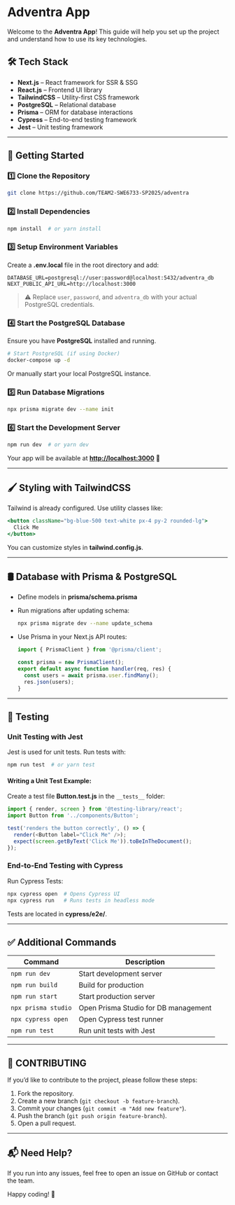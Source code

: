 # Adventra App

Welcome to the **Adventra App**! This guide will help you set up the project and understand how to use its key technologies.

## 🛠 Tech Stack

- **Next.js** – React framework for SSR & SSG
- **React.js** – Frontend UI library
- **TailwindCSS** – Utility-first CSS framework
- **PostgreSQL** – Relational database
- **Prisma** – ORM for database interactions
- **Cypress** – End-to-end testing framework
- **Jest** – Unit testing framework

---

## 🚀 Getting Started

### 1️⃣ Clone the Repository

```sh
git clone https://github.com/TEAM2-SWE6733-SP2025/adventra
```

### 2️⃣ Install Dependencies

```sh
npm install  # or yarn install
```

### 3️⃣ Setup Environment Variables

Create a **.env.local** file in the root directory and add:

```env
DATABASE_URL=postgresql://user:password@localhost:5432/adventra_db
NEXT_PUBLIC_API_URL=http://localhost:3000
```

> ⚠️ Replace `user`, `password`, and `adventra_db` with your actual PostgreSQL credentials.

### 4️⃣ Start the PostgreSQL Database

Ensure you have **PostgreSQL** installed and running.

```sh
# Start PostgreSQL (if using Docker)
docker-compose up -d
```

Or manually start your local PostgreSQL instance.

### 5️⃣ Run Database Migrations

```sh
npx prisma migrate dev --name init
```

### 6️⃣ Start the Development Server

```sh
npm run dev  # or yarn dev
```

Your app will be available at **[http://localhost:3000](http://localhost:3000)** 🚀

---

## 🖌 Styling with TailwindCSS

Tailwind is already configured. Use utility classes like:

```jsx
<button className="bg-blue-500 text-white px-4 py-2 rounded-lg">
  Click Me
</button>
```

You can customize styles in **tailwind.config.js**.

---

## 🛢 Database with Prisma & PostgreSQL

- Define models in **prisma/schema.prisma**
- Run migrations after updating schema:
  ```sh
  npx prisma migrate dev --name update_schema
  ```
- Use Prisma in your Next.js API routes:

  ```js
  import { PrismaClient } from '@prisma/client';

  const prisma = new PrismaClient();
  export default async function handler(req, res) {
    const users = await prisma.user.findMany();
    res.json(users);
  }
  ```

---

## 🧪 Testing

### Unit Testing with Jest

Jest is used for unit tests. Run tests with:

```sh
npm run test  # or yarn test
```

#### Writing a Unit Test Example:

Create a test file **Button.test.js** in the `__tests__` folder:

```js
import { render, screen } from '@testing-library/react';
import Button from '../components/Button';

test('renders the button correctly', () => {
  render(<Button label="Click Me" />);
  expect(screen.getByText('Click Me')).toBeInTheDocument();
});
```

### End-to-End Testing with Cypress

Run Cypress Tests:

```sh
npx cypress open  # Opens Cypress UI
npx cypress run   # Runs tests in headless mode
```

Tests are located in **cypress/e2e/**.

---

## ✅ Additional Commands

| Command             | Description                          |
| ------------------- | ------------------------------------ |
| `npm run dev`       | Start development server             |
| `npm run build`     | Build for production                 |
| `npm run start`     | Start production server              |
| `npx prisma studio` | Open Prisma Studio for DB management |
| `npx cypress open`  | Open Cypress test runner             |
| `npm run test`      | Run unit tests with Jest             |

---

## 📜 CONTRIBUTING

If you’d like to contribute to the project, please follow these steps:

1. Fork the repository.
2. Create a new branch (`git checkout -b feature-branch`).
3. Commit your changes (`git commit -m "Add new feature"`).
4. Push the branch (`git push origin feature-branch`).
5. Open a pull request.

---

## 📬 Need Help?

If you run into any issues, feel free to open an issue on GitHub or contact the team.

Happy coding! 🎉
